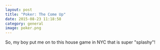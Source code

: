 ```yaml
---
layout: post
title: "Poker: The Come Up"
date: 2015-08-23 11:18:58
category: general
image: poker.png
---
```

So, my boy put me on to this house game in NYC that is super "splashy"!